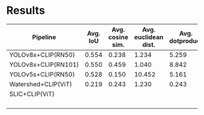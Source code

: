# Results

| Pipeline            | Avg. IoU | Avg. cosine sim. | Avg. euclidean dist. | Avg. dotproduct | Avg. grounding acc. |
|---------------------|----------|------------------|----------------------|-----------------|---------------------|
| YOLOv8x+CLIP(RN50)  | 0.554    | 0.238            | 1.234                | 5.259           | 0.353               |
| YOLOv8x+CLIP(RN101) | 0.550    | 0.459            | 1.040                | 8.842           | 0.486               |
| YOLOv5s+CLIP(RN50)  | 0.528    | 0.150            | 10.452               | 5.161           | 0.609               |
| Watershed+CLIP(ViT) | 0.219    | 0.243            | 1.230                | 0.243           | 0.525               |
| SLIC+CLIP(ViT)      |          |                  |                      |                 |                     |
|                     |          |                  |                      |                 |                     |
|                     |          |                  |                      |                 |                     |
|                     |          |                  |                      |                 |                     |
|                     |          |                  |                      |                 |                     |
